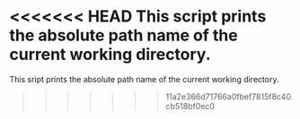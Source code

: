 <<<<<<< HEAD
 This script prints the absolute path name of the current working directory.
=======
This sript prints the absolute path name of the current working directory.
>>>>>>> 11a2e366d71766a0fbef7815f8c40cb518bf0ec0
